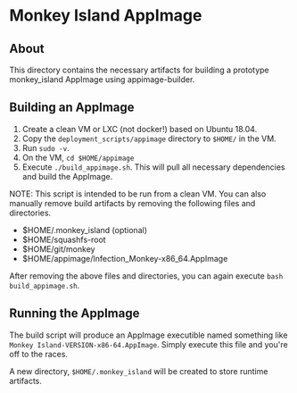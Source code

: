 # Monkey Island AppImage

## About

This directory contains the necessary artifacts for building a prototype
monkey_island AppImage using appimage-builder.

## Building an AppImage

1. Create a clean VM or LXC (not docker!) based on Ubuntu 18.04.
1. Copy the `deployment_scripts/appimage` directory to `$HOME/` in the VM.
1. Run `sudo -v`.
1. On the VM, `cd $HOME/appimage`
1. Execute `./build_appimage.sh`. This will pull all necessary dependencies
   and build the AppImage.

NOTE: This script is intended to be run from a clean VM. You can also manually
remove build artifacts by removing the following files and directories.

- $HOME/.monkey_island (optional)
- $HOME/squashfs-root
- $HOME/git/monkey
- $HOME/appimage/Infection_Monkey-x86_64.AppImage

After removing the above files and directories, you can again execute `bash
build_appimage.sh`.

## Running the AppImage

The build script will produce an AppImage executible named something like
`Monkey Island-VERSION-x86-64.AppImage`. Simply execute this file and you're
off to the races.

A new directory, `$HOME/.monkey_island` will be created to store runtime
artifacts.
